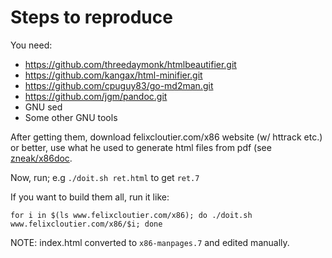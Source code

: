 # Steps to reproduce

You need:

- https://github.com/threedaymonk/htmlbeautifier.git
- https://github.com/kangax/html-minifier.git
- https://github.com/cpuguy83/go-md2man.git
- https://github.com/jgm/pandoc.git
- GNU sed
- Some other GNU tools


After getting them, download felixcloutier.com/x86 website (w/ httrack etc.) or better, use what he used to generate html files from pdf (see [zneak/x86doc](https://github.com/zneak/x86doc).

Now, run; e.g `./doit.sh ret.html` to get `ret.7`

If you want to build them all, run it like:

```
for i in $(ls www.felixcloutier.com/x86); do ./doit.sh www.felixcloutier.com/x86/$i; done
```

NOTE: index.html converted to `x86-manpages.7` and edited manually.
